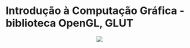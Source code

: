 # Introdução à Computação Gráfica - biblioteca OpenGL, GLUT
<div align="center">
  <img src="https://media.discordapp.net/attachments/962879321972813827/1009677606246957066/personagem-computacao-grafica.png">
</div>

